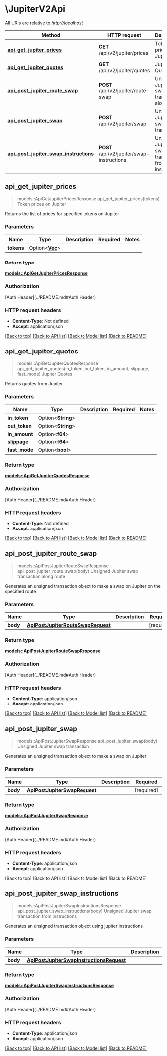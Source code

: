 # \JupiterV2Api

All URIs are relative to *http://localhost*

Method | HTTP request | Description
------------- | ------------- | -------------
[**api_get_jupiter_prices**](JupiterV2Api.md#api_get_jupiter_prices) | **GET** /api/v2/jupiter/prices | Token prices on Jupiter
[**api_get_jupiter_quotes**](JupiterV2Api.md#api_get_jupiter_quotes) | **GET** /api/v2/jupiter/quotes | Jupiter Quotes
[**api_post_jupiter_route_swap**](JupiterV2Api.md#api_post_jupiter_route_swap) | **POST** /api/v2/jupiter/route-swap | Unsigned Jupiter swap transaction along route
[**api_post_jupiter_swap**](JupiterV2Api.md#api_post_jupiter_swap) | **POST** /api/v2/jupiter/swap | Unsigned Jupiter swap transaction
[**api_post_jupiter_swap_instructions**](JupiterV2Api.md#api_post_jupiter_swap_instructions) | **POST** /api/v2/jupiter/swap-instructions | Unsigned Jupiter swap transaction from instructions



## api_get_jupiter_prices

> models::ApiGetJupiterPricesResponse api_get_jupiter_prices(tokens)
Token prices on Jupiter

Returns the list of prices for specified tokens on Jupiter

### Parameters


Name | Type | Description  | Required | Notes
------------- | ------------- | ------------- | ------------- | -------------
**tokens** | Option<[**Vec<String>**](String.md)> |  |  |

### Return type

[**models::ApiGetJupiterPricesResponse**](apiGetJupiterPricesResponse.md)

### Authorization

[Auth Header](../README.md#Auth Header)

### HTTP request headers

- **Content-Type**: Not defined
- **Accept**: application/json

[[Back to top]](#) [[Back to API list]](../README.md#documentation-for-api-endpoints) [[Back to Model list]](../README.md#documentation-for-models) [[Back to README]](../README.md)


## api_get_jupiter_quotes

> models::ApiGetJupiterQuotesResponse api_get_jupiter_quotes(in_token, out_token, in_amount, slippage, fast_mode)
Jupiter Quotes

Returns quotes from Jupiter

### Parameters


Name | Type | Description  | Required | Notes
------------- | ------------- | ------------- | ------------- | -------------
**in_token** | Option<**String**> |  |  |
**out_token** | Option<**String**> |  |  |
**in_amount** | Option<**f64**> |  |  |
**slippage** | Option<**f64**> |  |  |
**fast_mode** | Option<**bool**> |  |  |

### Return type

[**models::ApiGetJupiterQuotesResponse**](apiGetJupiterQuotesResponse.md)

### Authorization

[Auth Header](../README.md#Auth Header)

### HTTP request headers

- **Content-Type**: Not defined
- **Accept**: application/json

[[Back to top]](#) [[Back to API list]](../README.md#documentation-for-api-endpoints) [[Back to Model list]](../README.md#documentation-for-models) [[Back to README]](../README.md)


## api_post_jupiter_route_swap

> models::ApiPostJupiterRouteSwapResponse api_post_jupiter_route_swap(body)
Unsigned Jupiter swap transaction along route

Generates an unsigned transaction object to make a swap on Jupiter on the specified route

### Parameters


Name | Type | Description  | Required | Notes
------------- | ------------- | ------------- | ------------- | -------------
**body** | [**ApiPostJupiterRouteSwapRequest**](ApiPostJupiterRouteSwapRequest.md) |  | [required] |

### Return type

[**models::ApiPostJupiterRouteSwapResponse**](apiPostJupiterRouteSwapResponse.md)

### Authorization

[Auth Header](../README.md#Auth Header)

### HTTP request headers

- **Content-Type**: application/json
- **Accept**: application/json

[[Back to top]](#) [[Back to API list]](../README.md#documentation-for-api-endpoints) [[Back to Model list]](../README.md#documentation-for-models) [[Back to README]](../README.md)


## api_post_jupiter_swap

> models::ApiPostJupiterSwapResponse api_post_jupiter_swap(body)
Unsigned Jupiter swap transaction

Generates an unsigned transaction object to make a swap on Jupiter

### Parameters


Name | Type | Description  | Required | Notes
------------- | ------------- | ------------- | ------------- | -------------
**body** | [**ApiPostJupiterSwapRequest**](ApiPostJupiterSwapRequest.md) |  | [required] |

### Return type

[**models::ApiPostJupiterSwapResponse**](apiPostJupiterSwapResponse.md)

### Authorization

[Auth Header](../README.md#Auth Header)

### HTTP request headers

- **Content-Type**: application/json
- **Accept**: application/json

[[Back to top]](#) [[Back to API list]](../README.md#documentation-for-api-endpoints) [[Back to Model list]](../README.md#documentation-for-models) [[Back to README]](../README.md)


## api_post_jupiter_swap_instructions

> models::ApiPostJupiterSwapInstructionsResponse api_post_jupiter_swap_instructions(body)
Unsigned Jupiter swap transaction from instructions

Generates an unsigned transaction object using jupiter instructions

### Parameters


Name | Type | Description  | Required | Notes
------------- | ------------- | ------------- | ------------- | -------------
**body** | [**ApiPostJupiterSwapInstructionsRequest**](ApiPostJupiterSwapInstructionsRequest.md) |  | [required] |

### Return type

[**models::ApiPostJupiterSwapInstructionsResponse**](apiPostJupiterSwapInstructionsResponse.md)

### Authorization

[Auth Header](../README.md#Auth Header)

### HTTP request headers

- **Content-Type**: application/json
- **Accept**: application/json

[[Back to top]](#) [[Back to API list]](../README.md#documentation-for-api-endpoints) [[Back to Model list]](../README.md#documentation-for-models) [[Back to README]](../README.md)

